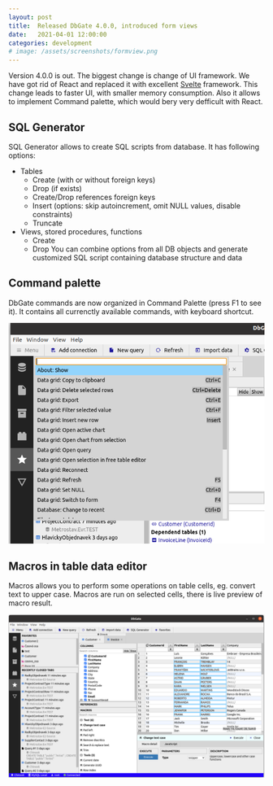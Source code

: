 ```yaml
---
layout: post
title:  Released DbGate 4.0.0, introduced form views
date:   2021-04-01 12:00:00
categories: development
# image: /assets/screenshots/formview.png
---
```


Version 4.0.0 is out. The biggest change is change of UI framework. We have got rid of React and replaced it with excellent [Svelte](https://svelte.dev) framework. This change leads to faster UI, with smaller memory consumption. Also it allows to implement Command palette, which would bery very defficult with React.

## SQL Generator
SQL Generator allows to create SQL scripts from database. It has following options:
* Tables
  * Create (with or without foreign keys)
  * Drop (if exists)
  * Create/Drop references foreign keys
  * Insert (options: skip autoincrement, omit NULL values, disable constraints)
  * Truncate
* Views, stored procedures, functions
  * Create
  * Drop
You can combine options from all DB objects and generate customized SQL script containing database structure and data

## Command palette
DbGate commands are now organized in Command Palette (press F1 to see it). It contains all currenctly available commands, with keyboard shortcut.

![screenshot](/assets/screenshots/commandpalette.png)

## Macros in table data editor
Macros allows you to perform some operations on table cells, eg. convert text to upper case. Macros are run on selected cells, there is live preview of macro result.

![screenshot](/assets/screenshots/macros.png)